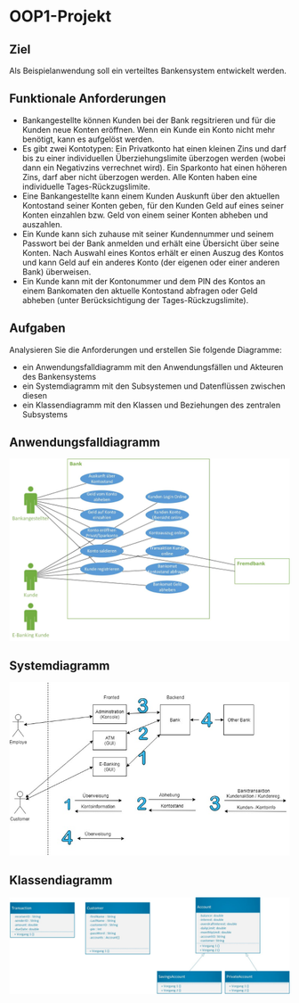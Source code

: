 # OOP1-Projekt
## Ziel
Als Beispielanwendung soll ein verteiltes Bankensystem entwickelt werden.

## Funktionale Anforderungen
- Bankangestellte können Kunden bei der Bank regsitrieren und für die Kunden neue Konten eröffnen. Wenn ein Kunde ein Konto nicht mehr benötigt, kann es aufgelöst werden.
- Es gibt zwei Kontotypen: Ein Privatkonto hat einen kleinen Zins und darf bis zu einer individuellen Überziehungslimite überzogen werden (wobei dann ein Negativzins verrechnet wird). Ein Sparkonto hat einen höheren Zins, darf aber nicht überzogen werden. Alle Konten haben eine individuelle Tages-Rückzugslimite.
- Eine Bankangestellte kann einem Kunden Auskunft über den aktuellen Kontostand seiner Konten geben, für den Kunden Geld auf eines seiner Konten einzahlen bzw. Geld von einem seiner Konten abheben und auszahlen.
- Ein Kunde kann sich zuhause mit seiner Kundennummer und seinem Passwort bei der Bank anmelden und erhält eine Übersicht über seine Konten. Nach Auswahl eines Kontos erhält er einen Auszug des Kontos und kann Geld auf ein anderes Konto (der eigenen oder einer anderen Bank) überweisen.
- Ein Kunde kann mit der Kontonummer und dem PIN des Kontos an einem Bankomaten den aktuelle Kontostand abfragen oder Geld abheben (unter Berücksichtigung der Tages-Rückzugslimite).

## Aufgaben
Analysieren Sie die Anforderungen und erstellen Sie folgende Diagramme:
- ein Anwendungsfalldiagramm mit den Anwendungsfällen und Akteuren des Bankensystems
- ein Systemdiagramm mit den Subsystemen und Datenflüssen zwischen diesen
- ein Klassendiagramm mit den Klassen und Beziehungen des zentralen Subsystems


## Anwendungsfalldiagramm
![UsecaseDiagramm](Ressources/Use-case%20Diagram.jpg)

## Systemdiagramm
![SystemDiagramm](Ressources/Systemdiagramm.jpg)

## Klassendiagramm
![ClassDiagramm](Ressources/Klassendiagramm.jpg)
